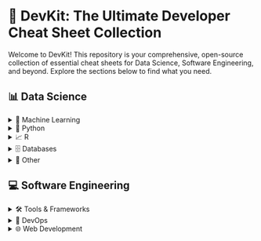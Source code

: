 # 🚀 DevKit: The Ultimate Developer Cheat Sheet Collection

Welcome to DevKit! This repository is your comprehensive, open-source collection of essential cheat sheets for Data Science, Software Engineering, and beyond. Explore the sections below to find what you need.

## 📊 Data Science

<details>
<summary>🧠 Machine Learning</summary>
<ul>
<li><a href="https://github.com/user-attachments/assets/4acc0019-1b4c-4ec9-97e8-9df296b7518b">Neural Network Optimization & Transformers Cheat Sheet</a> / <a href="https://github.com/user-attachments/files/21928000/NN.Optimization.Types.Transformers.Cheat.Sheet.pdf">PDF Download</a></li>
</ul>
</details>

<details>
<summary>🐍 Python</summary>
<ul>
<li>
[Python for Data Science Cheat Sheet! 🎉.pdf](https://github.com/user-attachments/files/21942934/Python.for.Data.Science.Cheat.Sheet.pdf)

  
</li>
</ul>
</details>

<details>
<summary>📈 R</summary>
<ul>
<li><a href="https://github.com/user-attachments/assets/4acc0019-1b4c-4ec9-97e8-9df296b7518b">Neural Network Optimization & Transformers Cheat Sheet</a> / <a href="https://github.com/user-attachments/files/21928000/NN.Optimization.Types.Transformers.Cheat.Sheet.pdf">PDF Download</a></li>
</ul>
</details>

<details>
<summary>🗄️ Databases</summary>
<ul>
<li><a href="https://github.com/user-attachments/assets/4acc0019-1b4c-4ec9-97e8-9df296b7518b">Neural Network Optimization & Transformers Cheat Sheet</a> / <a href="https://github.com/user-attachments/files/21928000/NN.Optimization.Types.Transformers.Cheat.Sheet.pdf">PDF Download</a></li>
</ul>
</details>

<details>
<summary>🔬 Other</summary>
<ul>
<li><a href="https://github.com/user-attachments/assets/4acc0019-1b4c-4ec9-97e8-9df296b7518b">Neural Network Optimization & Transformers Cheat Sheet</a> / <a href="https://github.com/user-attachments/files/21928000/NN.Optimization.Types.Transformers.Cheat.Sheet.pdf">PDF Download</a></li>
</ul>
</details>

## 💻 Software Engineering

<details>
<summary>🛠️ Tools & Frameworks</summary>
<ul>
<li><a href="https://github.com/user-attachments/assets/4acc0019-1b4c-4ec9-97e8-9df296b7518b">Neural Network Optimization & Transformers Cheat Sheet</a> / <a href="https://github.com/user-attachments/files/21928000/NN.Optimization.Types.Transformers.Cheat.Sheet.pdf">PDF Download</a></li>
</ul>
</details>

<details>
<summary>🤖 DevOps</summary>
<ul>
<li><a href="https://github.com/user-attachments/assets/4acc0019-1b4c-4ec9-97e8-9df296b7518b">Neural Network Optimization & Transformers Cheat Sheet</a> / <a href="https://github.com/user-attachments/files/21928000/NN.Optimization.Types.Transformers.Cheat.Sheet.pdf">PDF Download</a></li>
</ul>
</details>

<details>
<summary>🌐 Web Development</summary>
<ul>
<li><a href="https://github.com/user-attachments/assets/4acc0019-1b4c-4ec9-97e8-9df296b7518b">Neural Network Optimization & Transformers Cheat Sheet</a> / <a href="https://github.com/user-attachments/files/21928000/NN.Optimization.Types.Transformers.Cheat.Sheet.pdf">PDF Download</a></li>
</ul>
</details>
